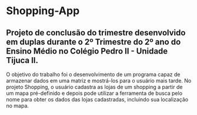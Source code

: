 # Shopping-App

<h2>Projeto de conclusão do trimestre desenvolvido em duplas durante o 2º Trimestre do 2º ano do Ensino Médio no Colégio Pedro II - Unidade Tijuca II.</h2>

O objetivo do trabalho foi o desenvolvimento de um programa capaz de armazenar dados em uma matriz e mostrá-los para o
usuário mais tarde. No projeto Shopping, o usuário cadastra as lojas de um shopping a partir de um mapa pré-definido e depois pode utilizar a ferramenta de busca pelo nome para obter os dados das lojas cadastradas, incluindo sua localização no mapa.
